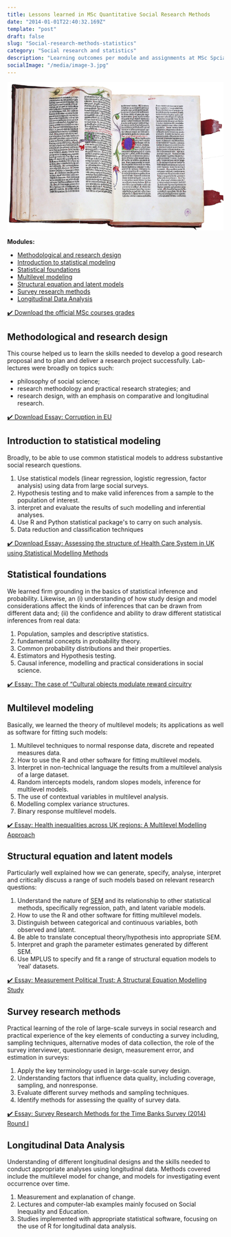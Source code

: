 ```yaml
---
title: Lessons learned in MSc Quantitative Social Research Methods
date: "2014-01-01T22:40:32.169Z"
template: "post"
draft: false
slug: "Social-research-methods-statistics"
category: "Social research and statistics"
description: "Learning outcomes per module and assignments at MSc Spcial Research Methods and Statistics."
socialImage: "/media/image-3.jpg"
---
```


![42-line-bible.jpg](/media/42-line-bible.jpg)

**Modules:**

- [Methodological and research design](#methodological-and-research-design)
- [Introduction to statistical modeling](#introduction-to-statistical-modeling)
- [Statistical foundations](#statistical-foundations)
- [Multilevel modeling](#multilevel-modeling)
- [Structural equation and latent models](#structural-equation-and-latent-models)
- [Survey research methods](#survey-research-methods)
- [Longitudinal Data Analysis](#longitudinal-data-analysis)

<div class="text-center m-top-50">
    <a class="btn line-btn-dark btn-icon btn-radius" href="/media/MSRMS.pdf" title=""<i class="fa fa-download" download></i>✔️ Download the official MSc courses grades</a>
</div>

## Methodological and research design

This course helped us to learn the skills needed to develop a good research proposal and to plan and deliver a research project successfully. Lab-lectures were broadly on topics such:
+ philosophy of social science;
+ research methodology and practical research strategies; and
+ research design, with an emphasis on comparative and longitudinal research.


<div class="text-center m-top-50">
    <a class="btn line-btn-dark btn-icon btn-radius" href="/media/MARD.pdf" title=""<i class="fa fa-download" download></i>✔️ Download Essay: Corruption in EU</a>
</div>

## Introduction to statistical modeling

Broadly, to be able to use common statistical models to address substantive social research questions.

1. Use statistical models (linear regression, logistic regression, factor analysis) using data from large social surveys.
2. Hypothesis testing and to make valid inferences from a sample to the population of interest.
3. interpret and  evaluate the results of such modelling and inferential analyses.
4. Use R and Python statistical package's to carry on such analysis.
5. Data reduction and classification techniques
<div class="text-center m-top-50">
    <a class="btn line-btn-dark btn-icon btn-radius" href="/media/ISM.pdf" title=""<i class="fa fa-download" download></i>✔️ Download Essay: Assessing the structure of Health Care System in UK using Statistical Modelling Methods</a>
</div>

## Statistical foundations

We learned firm grounding in the basics of statistical inference and probability. Likewise, an (i) understanding of how study design and model considerations affect the kinds of inferences that can be drawn from different data and; (ii) the confidence and ability to draw different statistical inferences from real data:

1. Population, samples and descriptive statistics.
2. fundamental concepts in probability theory.
3. Common probability distributions and their properties.
4. Estimators and Hypothesis testing.
5. Causal inference, modelling and practical considerations in social science. 

<div class="text-center m-top-50">
    <a class="btn line-btn-dark btn-icon btn-radius" href="/media/SF.pdf" title=""<i class="fa fa-download" download></i>✔️ Essay: The case of “Cultural objects modulate
reward circuitry</a>
</div>

## Multilevel modeling
Basically, we learned the theory of multilevel models; its applications as well as software for fitting such models:

1. Multilevel techniques to normal response data, discrete and repeated measures data.
2. How to use the R and other software for fitting multilevel models.
3. Interpret in non-technical language the results from a multilevel analysis of a large dataset.
4. Random intercepts models, random slopes models, inference for multilevel models.
5. The use of contextual variables in multilevel analysis.
6. Modelling complex variance structures.
7. Binary response multilevel models.

<div class="text-center m-top-50">
    <a class="btn line-btn-dark btn-icon btn-radius" href="/media/MLM.pdf" title=""<i class="fa fa-download" download></i>✔️ Essay: Health inequalities across UK regions: A Multilevel Modelling Approach</a>
</div>


## Structural equation and latent models

Particularly well explained how we can generate, specify, analyse, interpret and critically discuss a range of such models based on relevant research questions:

1. Understand the nature of [SEM](https://en.wikipedia.org/wiki/Structural_equation_modeling) and  its  relationship to other statistical methods, specifically regression, path, and latent variable models.
2. How to use the R and other software for fitting multilevel models.
3. Distinguish between categorical and continuous variables, both observed and latent.
4. Be able to translate conceptual theory/hypothesis into appropriate SEM.
5. Interpret and graph the parameter estimates generated by different SEM.
6. Use MPLUS to specify and fit a range of structural equation models to ‘real’ datasets.

<div class="text-center m-top-50">
    <a class="btn line-btn-dark btn-icon btn-radius" href="/media/SEM.pdf" title=""<i class="fa fa-download" download></i>✔️ Essay: Measurement Political Trust: A Structural Equation Modelling Study</a>
</div>

## Survey research methods

Practical learning of the role of large-scale surveys in social research and practical experience of the key elements of conducting a survey including, sampling techniques, alternative modes of data collection, the role of the survey interviewer, questionnarie design, measurement error, and estimation in surveys:

1. Apply the key terminology used in large-scale survey design.
2. Understanding factors that influence data quality, including coverage, sampling, and nonresponse.
3. Evaluate different survey methods and sampling techniques. 
4. Identify methods for assessing the quality of survey data.

<div class="text-center m-top-50">
    <a class="btn line-btn-dark btn-icon btn-radius" href="/media/SM.pdf" title=""<i class="fa fa-download" download></i>✔️ Essay: Survey Research Methods for the Time Banks Survey (2014) Round I</a>
</div>

## Longitudinal Data Analysis
Understanding of different longitudinal designs and the skills needed to conduct appropriate analyses using longitudinal data. Methods covered include the multilevel model for change, and models for investigating event occurrence over time.

1. Measurement and explanation of change.
2. Lectures and computer-lab examples mainly focused on Social Inequality and Education.
3. Studies implemented with appropriate statistical software, focusing on the use of R for longitudinal data analysis.

